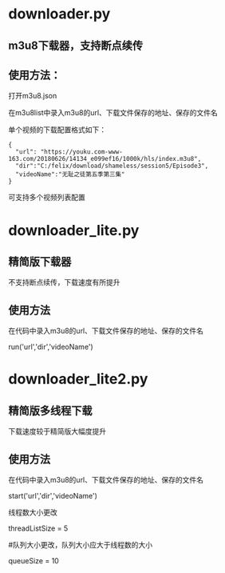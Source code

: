 # downloader.py

## m3u8下载器，支持断点续传

## 使用方法：

打开m3u8.json

在m3u8list中录入m3u8的url、下载文件保存的地址、保存的文件名

单个视频的下载配置格式如下：
    
    {
      "url": "https://youku.com-www-163.com/20180626/14134_e099ef16/1000k/hls/index.m3u8",
      "dir":"C:/felix/download/shameless/session5/Episode3",
      "videoName":"无耻之徒第五季第三集"
    }
    
可支持多个视频列表配置


# downloader_lite.py 
## 精简版下载器

不支持断点续传，下载速度有所提升

## 使用方法

在代码中录入m3u8的url、下载文件保存的地址、保存的文件名

run('url','dir','videoName')

# downloader_lite2.py
## 精简版多线程下载

下载速度较于精简版大幅度提升

## 使用方法

在代码中录入m3u8的url、下载文件保存的地址、保存的文件名

start('url','dir','videoName')

线程数大小更改

threadListSize = 5

#队列大小更改，队列大小应大于线程数的大小

queueSize = 10
